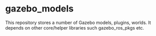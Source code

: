 # gazebo_models
This repository stores a number of Gazebo models, plugins, worlds. It depends on other core/helper libraries such gazebo_ros_pkgs etc.
